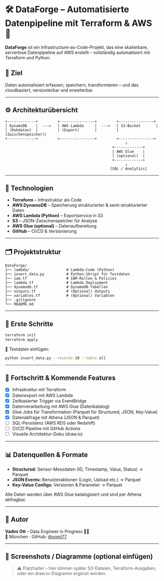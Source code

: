 # 🛠️ DataForge – Automatisierte Datenpipeline mit Terraform & AWS 🚀

**DataForge** ist ein Infrastructure-as-Code-Projekt, das eine skalierbare, serverlose Datenpipeline auf AWS erstellt – vollständig automatisiert mit Terraform und Python.

## 📌 Ziel
Daten automatisiert erfassen, speichern, transformieren – und das cloudbasiert, versionierbar und erweiterbar.

---

## ⚙️ Architekturübersicht

```text
+-------------+         +----------------+         +----------------+
| DynamoDB    |  --->   | AWS Lambda     |  --->   | S3-Bucket       |
| (Rohdaten)  |         | (Export)       |         | (Zwischenspeicher)|
+-------------+         +----------------+         +----------------+
                                                       ↓
                                                 +-------------+
                                                 | AWS Glue    |
                                                 | (optional)  |
                                                 +-------------+
                                                       ↓
                                                [SQL / Analytics]
```

---

## 🔧 Technologien

- **Terraform** – Infrastruktur als Code
- **AWS DynamoDB** – Speicherung strukturierter & semi-strukturierter Daten
- **AWS Lambda (Python)** – Exportservice in S3
- **S3** – JSON-Zwischenspeicher für Analyse
- **AWS Glue (optional)** – Datenaufbereitung
- **GitHub** – CI/CD & Versionierung

---

## 🗂️ Projektstruktur

```
DataForge/
├── lambda/                 # Lambda-Code (Python)
├── insert_data.py          # Python-Skript für Testdaten
├── iam.tf                  # IAM-Rollen & Policies
├── lambda.tf               # Lambda Deployment
├── dynamodb.tf             # DynamoDB-Tabellen
├── outputs.tf              # (Optional) Outputs
├── variables.tf            # (Optional) Variablen
├── .gitignore
└── README.md
```

---

## 🚀 Erste Schritte

```bash
terraform init
terraform apply
```

📌 Testdaten einfügen:
```bash
python insert_data.py --records 10 --table all
```

---

## 📅 Fortschritt & Kommende Features

- [x] Infrastruktur mit Terraform
- [x] Datenexport mit AWS Lambda
- [x] Zeitbasierter Trigger via EventBridge
- [x] Datenverarbeitung mit AWS Glue (Datenkatalog)
- [x] Glue Jobs für Transformation (Parquet für Structured, JSON, Key-Value)
- [x] Datenabfrage mit Athena (JSON & Parquet)
- [ ] SQL-Persistenz (AWS RDS oder Redshift)
- [ ] CI/CD Pipeline mit GitHub Actions
- [ ] Visuelle Architektur-Doku (draw.io)

---

## 📊 Datenquellen & Formate

- **Structured:** Sensor-Messdaten (ID, Timestamp, Value, Status) → Parquet
- **JSON Events:** Benutzeraktionen (Login, Upload etc.) → Parquet
- **Key-Value Configs:** Versionen & Parameter → Parquet

Alle Daten werden über AWS Glue katalogisiert und sind per Athena abfragbar.

--- 

## 🧠 Autor
**Vadim Ott** – Data Engineer in Progress 👨‍💻  
📍 München · GitHub: [@voml77](https://github.com/voml77)

---

## 📸 Screenshots / Diagramme (optional einfügen)

> ⚠️ Platzhalter – hier können später S3-Dateien, Terraform-Ausgaben, oder ein draw.io-Diagramm ergänzt werden.